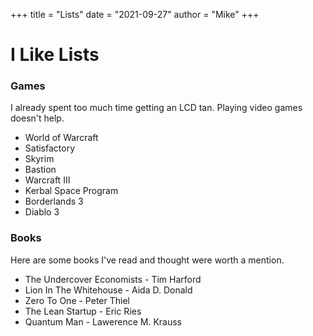 +++
title = "Lists"
date = "2021-09-27"
author = "Mike"
+++

# I Like Lists

### Games

I already spent too much time getting an LCD tan. Playing video games doesn't help.

* World of Warcraft
* Satisfactory 
* Skyrim
* Bastion
* Warcraft III
* Kerbal Space Program
* Borderlands 3
* Diablo 3

### Books

Here are some books I've read and thought were worth a mention.

* The Undercover Economists - Tim Harford
* Lion In The Whitehouse - Aida D. Donald
* Zero To One - Peter Thiel
* The Lean Startup - Eric Ries
* Quantum Man - Lawerence M. Krauss